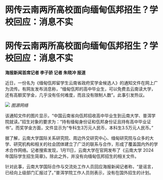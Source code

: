 # 网传云南两所高校面向缅甸佤邦招生？学校回应：消息不实

# 网传云南两所高校面向缅甸佤邦招生？学校回应：消息不实

**海报新闻首席记者 李子骄 记者 朱晓冲 报道**

近日，一份名为《缅甸佤邦留学生云南省政府奖学金候选人》的通知文件在网上广为流传。有网友发布消息称，“缅甸佤邦的高中毕业生，可以免费去云南读大学，还有高额奖学金，几乎没有任何难度，而且没有限制人数”。此事引发热议。

![](https://inews.gtimg.com/om_bt/OinBLQgXc87EJN_8uhtbUDYRmXchz8lEctj-6XJnuVZ6sAA/1000)
_图源网络_

该通知文件的图片显示，“中国云南省向佤邦招收高中毕业生到云南大学、普洱学院就读。”招生对象的要求为：“持有缅甸身份证和佤邦身份证且持有高中毕业证书”。而奖学金方面，文件显示为“专科生3万元人民币，本科生3.5万元人民币。”

据了解，云南大学国际关系研究院、周边外交研究中心、缅甸研究院与众多的大学、研究机构和相关的社会团体建立了广泛的联系与合作，形成了覆盖国内外的学术合作网络。记者搜索发现，1月11日，云南大学在官网发布了《云南大学
2024 年国际学生招生简章》。除此之外，并没有向缅甸佤邦招生的相关文件。

针对此事，云南大学国际合作与交流处工作人员回应海报新闻记者称，“是谣言，已经向上级部门汇报过了。”普洱学院工作人员则表示，没有在国外招生的计划。

